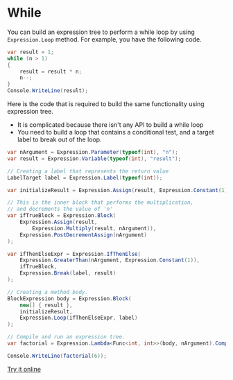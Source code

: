 # While

You can build an expression tree to perform a while loop by using `Expression.Loop` method. For example, you have the following code.

```csharp
var result = 1;
while (n > 1)
{
    result = result * n;
    n--;
}
Console.WriteLine(result);
```

Here is the code that is required to build the same functionality using expression tree. 

 - It is complicated because there isn't any API to build a while loop
 - You need to build a loop that contains a conditional test, and a target label to break out of the loop.

```csharp
var nArgument = Expression.Parameter(typeof(int), "n");
var result = Expression.Variable(typeof(int), "result");

// Creating a label that represents the return value
LabelTarget label = Expression.Label(typeof(int));

var initializeResult = Expression.Assign(result, Expression.Constant(1));

// This is the inner block that performs the multiplication,
// and decrements the value of 'n'
var ifTrueBlock = Expression.Block(
    Expression.Assign(result,
        Expression.Multiply(result, nArgument)),
    Expression.PostDecrementAssign(nArgument)
);

var ifThenElseExpr = Expression.IfThenElse(
    Expression.GreaterThan(nArgument, Expression.Constant(1)),
    ifTrueBlock,
    Expression.Break(label, result)
);

// Creating a method body.
BlockExpression body = Expression.Block(
    new[] { result },
    initializeResult,
    Expression.Loop(ifThenElseExpr, label)
);

// Compile and run an expression tree.
var factorial = Expression.Lambda<Func<int, int>>(body, nArgument).Compile();

Console.WriteLine(factorial(6));
```

[Try it online](https://dotnetfiddle.net/krNPrL)